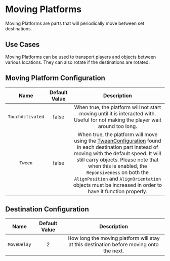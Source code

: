 # Moving Platforms

Moving Platforms are parts that will periodically move between set destinations.

## Use Cases
Moving Platforms can be used to transport players and objects between various locations. They can also rotate if the destinations are rotated.

## Moving Platform Configuration
| Name | Default Value | Description
|:-----:|:-----:|:-----:
| `TouchActivated` | false | When true, the platform will not start moving until it is interacted with. Useful for not making the player wait around too long.
| `Tween` | false | When true, the platform will move using the [TweenConfiguration](/docs/global-configurations/tween-configurations.md) found in each destination part instead of moving with the default speed. It will still carry objects. Please note that when this is enabled, the `Reponsiveness` on both the `AlignPosition` and `AlignOrientation` objects must be increased in order to have it function properly.

## Destination Configuration
| Name | Default Value | Description
|:-----:|:-----:|:-----:
| `MoveDelay` | 2 | How long the moving platform will stay at this destination before moving onto the next.